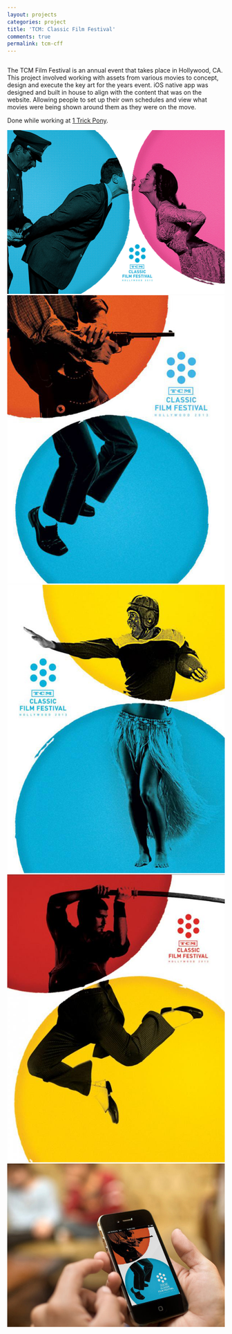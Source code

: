 ```yaml
---
layout: projects
categories: project
title: 'TCM: Classic Film Festival'
comments: true
permalink: tcm-cff
---
```


<div class="row clearfix">
	<div class="column full">
		<p>The TCM Film Festival is an annual event that takes place in Hollywood, CA. This project involved working with assets from various movies to concept, design and execute the key art for the years event. iOS native app was designed and built in house to align with the content that was on the website. Allowing people to set up their own schedules and view what movies were being shown around them as they were on the move.</p>
		<p>Done while working at <a href="http://1trickpony.com/" target="_blank">1 Trick Pony</a>.</p>
	</div>
</div>
<div class="row clearfix project-image">
	<div class="column full">
		<img class="drop-shadow" src="/img/proj/tcmcff/img-1.jpg" alt="">
	</div>
</div>
<div class="row clearfix project-image">
	<div class="column third medium-third">
		<img class="drop-shadow" src="/img/proj/tcmcff/img-2.jpg" alt="">
	</div>
	<div class="column third medium-third">
		<img class="drop-shadow" src="/img/proj/tcmcff/img-6.jpg" alt="">
	</div>
	<div class="column third medium-third">
		<img class="drop-shadow" src="/img/proj/tcmcff/img-7.jpg" alt="">
	</div>
</div>
<div class="row clearfix project-image">
	<div class="column full">
		<img class="drop-shadow" src="/img/proj/tcmcff/img-3.jpg" alt="">
	</div>
</div>